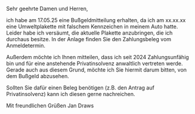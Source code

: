 Sehr geehrte Damen und Herren,

ich habe am 17.05.25 eine Bußgeldmitteilung erhalten, da ich am xx.xx.xx eine Umweltplakette mit falschem Kennzeichen in meinem Auto hatte.
Leider habe ich versäumt, die aktuelle Plakette anzubringen, die ich durchaus besitze.
In der Anlage finden Sie den Zahlungsbeleg vom Anmeldetermin.

Außerdem möchte ich Ihnen mitteilen, dass ich seit 2024 Zahlungsunfähig bin und für eine anstehende Privatinsolvenz anwaltlich vertreten werde.
Gerade auch aus diesem Grund, möchte ich Sie hiermit darum bitten, von dem Bußgeld abzusehen.

Sollten Sie dafür einen Beleg benötigen (z.B. den Antrag auf Privatinsolvenz) kann ich diesen gerne nachreichen.

Mit freundlichen Grüßen 
Jan Draws